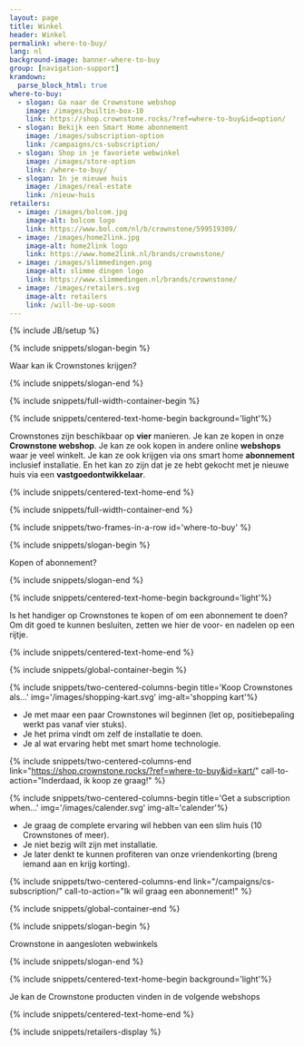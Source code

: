 ```yaml
---
layout: page
title: Winkel
header: Winkel
permalink: where-to-buy/
lang: nl
background-image: banner-where-to-buy
group: [navigation-support]
kramdown:
  parse_block_html: true
where-to-buy:
  - slogan: Ga naar de Crownstone webshop
    image: /images/builtin-box-10
    link: https://shop.crownstone.rocks/?ref=where-to-buy&id=option/
  - slogan: Bekijk een Smart Home abonnement
    image: /images/subscription-option
    link: /campaigns/cs-subscription/
  - slogan: Shop in je favoriete webwinkel
    image: /images/store-option
    link: /where-to-buy/
  - slogan: In je nieuwe huis
    image: /images/real-estate
    link: /nieuw-huis
retailers:
  - image: /images/bolcom.jpg
    image-alt: bolcom logo
    link: https://www.bol.com/nl/b/crownstone/599519309/
  - image: /images/home2link.jpg
    image-alt: home2link logo
    link: https://www.home2link.nl/brands/crownstone/
  - image: /images/slimmedingen.png
    image-alt: slimme dingen logo
    link: https://www.slimmedingen.nl/brands/crownstone/
  - image: /images/retailers.svg
    image-alt: retailers
    link: /will-be-up-soon
---
```



{% include JB/setup %}


{% include snippets/slogan-begin %}

Waar kan ik Crownstones krijgen?

{% include snippets/slogan-end %}

{% include snippets/full-width-container-begin %}

{% include snippets/centered-text-home-begin background='light'%}

Crownstones zijn beschikbaar op **vier** manieren. Je kan ze kopen in onze **Crownstone webshop**. 
Je kan ze ook kopen in andere online **webshops** waar je veel winkelt.
Je kan ze ook krijgen via ons smart home **abonnement** inclusief installatie. 
En het kan zo zijn dat je ze hebt gekocht met je nieuwe huis via een **vastgoedontwikkelaar**.

{% include snippets/centered-text-home-end %}

{% include snippets/full-width-container-end %}

{% include snippets/two-frames-in-a-row id='where-to-buy' %}


{% include snippets/slogan-begin %}

Kopen of abonnement?

{% include snippets/slogan-end %}


{% include snippets/centered-text-home-begin background='light'%}

Is het handiger op Crownstones te kopen of om een abonnement te doen? Om dit goed te kunnen besluiten, zetten we hier
de voor- en nadelen op een rijtje.

{% include snippets/centered-text-home-end %}

{% include snippets/global-container-begin %}

{% include snippets/two-centered-columns-begin title='Koop Crownstones als...' img='/images/shopping-kart.svg' img-alt='shopping kart'%}

- Je met maar een paar Crownstones wil beginnen (let op, positiebepaling werkt pas vanaf vier stuks).
- Je het prima vindt om zelf de installatie te doen.
- Je al wat ervaring hebt met smart home technologie.

{% include snippets/two-centered-columns-end link="https://shop.crownstone.rocks/?ref=where-to-buy&id=kart/" call-to-action="Inderdaad, ik koop ze graag!" %}

{% include snippets/two-centered-columns-begin  title='Get a subscription when…' img='/images/calender.svg' img-alt='calender'%}

- Je graag de complete ervaring wil hebben van een slim huis (10 Crownstones of meer).
- Je niet bezig wilt zijn met installatie.
- Je later denkt te kunnen profiteren van onze vriendenkorting (breng iemand aan en krijg korting).

{% include snippets/two-centered-columns-end  link="/campaigns/cs-subscription/" call-to-action="Ik wil graag een abonnement!" %}

{% include snippets/global-container-end %}

{% include snippets/slogan-begin %}

Crownstone in aangesloten webwinkels

{% include snippets/slogan-end %}

{% include snippets/centered-text-home-begin background='light'%}

Je kan de Crownstone producten vinden in de volgende webshops

{% include snippets/centered-text-home-end %}

{% include snippets/retailers-display %}
